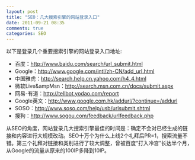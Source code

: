 ```yaml
---
layout: post
title: "SEO：几大搜索引擎的网站登录入口"
date: 2011-09-21 08:35
comments: true
categories: SEO
---
```


以下是登录几个重要搜索引擎的网站登录入口地址:

- 百度：<http://www.baidu.com/search/url_submit.html>
- Google：<http://www.google.com/intl/zh-CN/add_url.html>
- 中国雅虎：<http://search.help.cn.yahoo.com/h4_4.html>
- 微软Live&ampMsn：<http://search.msn.com.cn/docs/submit.aspx>
- 网易-有道：<http://tellbot.yodao.com/report>
- Google英文：<http://www.google.com.hk/addurl/?continue=/addurl>
- SOSO：<http://www.soso.com/help/usb/urlsubmit.shtml>
- 搜狗：<http://www.sogou.com/feedback/urlfeedback.php>

从SEO的角度，网站登录几大搜索引擎最佳的时间是：确定不会对已经生成的链接和内容进行大规模改动。SEO十万个为什么上线2个礼拜后PR=1，搜索流量不错。第三个礼拜对链接和类别进行了较大调整，曾被百度“打入冷宫”长达半个月，从Google的流量从原来的100IP多降到10IP。